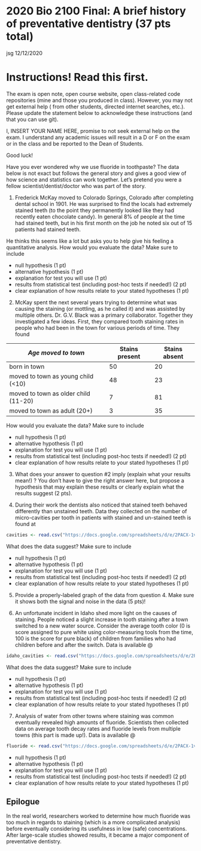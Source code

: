 2020 Bio 2100 Final: A brief history of preventative dentistry (37 pts
total)
================
jsg
12/12/2020

# Instructions! Read this first.

The exam is open note, open course website, open class-related code
repositories (mine and those you produced in class). However, you may
not get external help ( from other students, directed internet searches,
etc.). Please update the statement below to acknowledge these
instructions (and that you can use git).

I, INSERT YOUR NAME HERE, promise to not seek external help on the exam.
I understand any academic issues will result in a D or F on the exam or
in the class and be reported to the Dean of Students.

Good luck!

Have you ever wondered why we use fluoride in toothpaste? The data below
is not exact but follows the general story and gives a good view of how
science and statistics can work together. Let’s pretend you were a
fellow scientist/dentist/doctor who was part of the story.

1.  Frederick McKay moved to Colorado Springs, Colorado after completing
    dental school in 1901. He was surprised to find the locals had
    extremely stained teeth (to the point they permanently looked like
    they had recently eaten chocolate candy). In general 8% of people at
    the time had stained teeth, but in his first month on the job he
    noted six out of 15 patients had stained teeth.

He thinks this seems like a lot but asks you to help give his feeling a
quantitative analysis. How would you evaluate the data? Make sure to
include

-   null hypothesis (1 pt)
-   alternative hypothesis (1 pt)
-   explanation for test you will use (1 pt)
-   results from statistical test (including post-hoc tests if needed!)
    (2 pt)
-   clear explanation of how results relate to your stated hypotheses (1
    pt)

2.  McKay spent the next several years trying to determine what was
    causing the staining (or mottling, as he called it) and was assisted
    by multiple others. Dr. G.V. Black was a primary collaborator.
    Together they investigated a few ideas. First, they compared tooth
    staining rates in people who had been in the town for various
    periods of time. They found

| *Age moved to town*                  | Stains present | Stains absent |
|--------------------------------------|----------------|---------------|
| born in town                         | 50             | 20            |
| moved to town as young child (\<10)  | 48             | 23            |
| moved to town as older child (11-20) | 7              | 81            |
| moved to town as adult (20+)         | 3              | 35            |

How would you evaluate the data? Make sure to include

-   null hypothesis (1 pt)
-   alternative hypothesis (1 pt)
-   explanation for test you will use (1 pt)
-   results from statistical test (including post-hoc tests if needed!)
    (2 pt)
-   clear explanation of how results relate to your stated hypotheses (1
    pt)

3.  What does your answer to question #2 imply (explain what your
    results mean!) ? You don’t have to give the right answer here, but
    propose a hypothesis that may explain these results or clearly
    explain what the results suggest (2 pts).

4.  During their work the dentists also noticed that stained teeth
    behaved differently than unstained teeth. Data they collected on the
    number of micro-cavities per tooth in patients with stained and
    un-stained teeth is found at

``` r
cavities <- read.csv("https://docs.google.com/spreadsheets/d/e/2PACX-1vRuczoRwyQsMBSH0ONdoUlkzBFLbzwSEGNaj14ZXePJtr59QY7C3N2AYzKhm4Pdo5bKteqRMzwTZT9c/pub?gid=220386619&single=true&output=csv", stringsAsFactors = T)
```

What does the data suggest? Make sure to include

-   null hypothesis (1 pt)
-   alternative hypothesis (1 pt)
-   explanation for test you will use (1 pt)
-   results from statistical test (including post-hoc tests if needed!)
    (2 pt)
-   clear explanation of how results relate to your stated hypotheses (1
    pt)

5.  Provide a properly-labeled graph of the data from question 4. Make
    sure it shows both the signal and noise in the data (5 pts)!

6.  An unfortunate incident in Idaho shed more light on the causes of
    staining. People noticed a slight increase in tooth staining after a
    town switched to a new water source. Consider the average tooth
    color (0 is score assigned to pure white using color-measuring tools
    from the time, 100 is the score for pure black) of children from
    families who had children before and after the switch. Data is
    available @

``` r
idaho_cavities <- read.csv("https://docs.google.com/spreadsheets/d/e/2PACX-1vQB6vCEkF79IKADjr8nugsbrOnHyk15NJbo7_Q4qWRfJ-OrJ8FoFfkkzFQ25mtVwKVZyWF_kh97SJfO/pub?gid=1969060757&single=true&output=csv", stringsAsFactors = F)
```

What does the data suggest? Make sure to include

-   null hypothesis (1 pt)
-   alternative hypothesis (1 pt)
-   explanation for test you will use (1 pt)
-   results from statistical test (including post-hoc tests if needed!)
    (2 pt)
-   clear explanation of how results relate to your stated hypotheses (1
    pt)

7.  Analysis of water from other towns where staining was common
    eventually revealed high amounts of fluoride. Scientists then
    collected data on average tooth decay rates and fluoride levels from
    multiple towns (this part is made up!). Data is available @

``` r
fluoride <- read.csv("https://docs.google.com/spreadsheets/d/e/2PACX-1vS7VvJ5WyzEIMyj-HGArfu_ZIT5cneHI5RiqmDIW_TaDDKgFTtBgcPXCPA00TLO4ax-xJlknn2bWfBi/pub?gid=1554561003&single=true&output=csv", stringsAsFactors = T)
```

-   null hypothesis (1 pt)
-   alternative hypothesis (1 pt)
-   explanation for test you will use (1 pt)
-   results from statistical test (including post-hoc tests if needed!)
    (2 pt)
-   clear explanation of how results relate to your stated hypotheses (1
    pt)

## Epilogue

In the real world, researchers worked to determine how much fluoride was
too much in regards to staining (which is a more complicated analysis)
before eventually considering its usefulness in low (safe)
concentrations. After large-scale studies showed results, it became a
major component of preventative dentistry.
